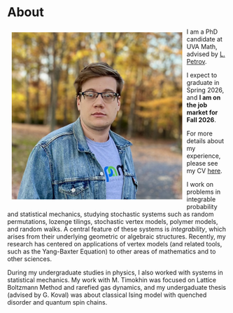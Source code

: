 
# About 

<img align="left" width="390" height="381" src="photo2024.png" Hspace="10" Vspace="10">

I am a PhD candidate at UVA Math, advised by [L. Petrov](https://lpetrov.cc/). 

I expect to graduate in Spring 2026, and <b>I am on the job market for Fall 2026</b>. 

For more details about my experience, please see my CV [here](TikhonovCV.pdf).

I work on problems in integrable probability and statistical mechanics, studying stochastic systems such as random permutations, lozenge tilings, stochastic vertex models, polymer models, and random walks. A central feature of these systems is <i>integrability</i>, which arises from their underlying geometric or algebraic structures. Recently, my research has centered on applications of vertex models (and related tools, such as the Yang-Baxter Equation) to other areas of mathematics and to other sciences.

During my undergraduate studies in physics, I also worked with systems in statistical mechanics. My work with M. Timokhin was focused on Lattice Boltzmann Method and rarefied gas dynamics, and my undergaduate thesis (advised by G. Koval) was about classical Ising model with quenched disorder and quantum spin chains.




